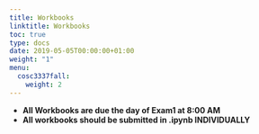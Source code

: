 ```yaml
---
title: Workbooks
linktitle: Workbooks
toc: true
type: docs
date: 2019-05-05T00:00:00+01:00
weight: "1"
menu:
  cosc3337fall:
    weight: 2
---
```


* **All Workbooks are due the day of Exam1 at 8:00 AM**
* **All workbooks should be submitted in .ipynb INDIVIDUALLY**